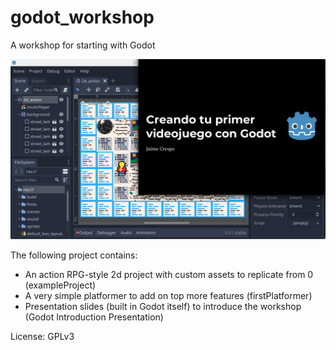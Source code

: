 # godot_workshop
A workshop for starting with Godot

![Workshop content](https://raw.githubusercontent.com/jynus/godot_workshop/main/cover.png)

The following project contains:
* An action RPG-style 2d project with custom assets to replicate from 0 (exampleProject)
* A very simple platformer to add on top more features (firstPlatformer)
* Presentation slides (built in Godot itself) to introduce the workshop (Godot Introduction Presentation)

License: GPLv3
